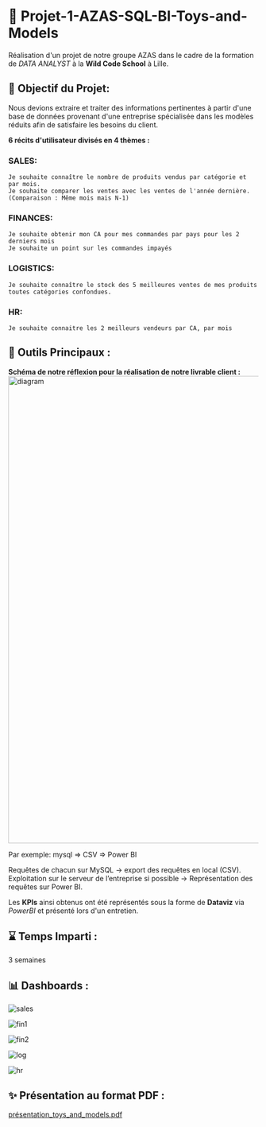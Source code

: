 # 🚗 Projet-1-AZAS-SQL-BI-Toys-and-Models
Réalisation d'un projet de notre groupe AZAS dans le cadre de la formation de _DATA ANALYST_ à la **Wild Code School** à Lille.

## 🎯 Objectif du Projet:

Nous devions extraire et traiter des informations pertinentes à partir d'une base de données provenant d'une entreprise spécialisée dans les modèles réduits afin de satisfaire les besoins du client.

**6 récits d'utilisateur divisés en 4 thèmes :**

### SALES:
    Je souhaite connaître le nombre de produits vendus par catégorie et par mois.
    Je souhaite comparer les ventes avec les ventes de l'année dernière. (Comparaison : Même mois mais N-1)
### FINANCES:
    Je souhaite obtenir mon CA pour mes commandes par pays pour les 2 derniers mois
    Je souhaite un point sur les commandes impayés
### LOGISTICS:
    Je souhaite connaître le stock des 5 meilleures ventes de mes produits toutes catégories confondues.
### HR:
    Je souhaite connaitre les 2 meilleurs vendeurs par CA, par mois

## 🧰 Outils Principaux : 

**Schéma de notre réflexion pour la réalisation de notre livrable client :**
<img width="940" alt="diagram" src="https://github.com/user-attachments/assets/952d4fd5-7f3a-4487-9ae9-966747051b3e" />

Par exemple: mysql => CSV => Power BI

Requêtes de chacun sur MySQL → export des requêtes en local (CSV).  
Exploitation sur le serveur de l’entreprise si possible → Représentation des requêtes sur Power BI.	

Les **KPIs** ainsi obtenus ont été représentés sous la forme de **Dataviz** via _PowerBI_ et présenté lors d'un entretien. 

## ⌛ Temps Imparti : 
3 semaines

## 📊 Dashboards : 

![sales](https://github.com/user-attachments/assets/5fa5ebd9-fc05-440d-b7ef-ecbb5110bce5)

![fin1](https://github.com/user-attachments/assets/7a11fa42-e6bd-4baf-a0e4-e1d4bac99da0)

![fin2](https://github.com/user-attachments/assets/665d9d88-edd0-4860-a6cc-02539d395dc2)

![log](https://github.com/user-attachments/assets/3820514f-9069-4335-948b-86d2f629d190)

![hr](https://github.com/user-attachments/assets/f82900b5-f141-4a1b-a62a-4f6bcb687676)


## ✨ Présentation au format PDF :
[présentation_toys_and_models.pdf](https://github.com/Sopanha2020/Projet-1-AZAS-SQL-BI-Toys-and-Models/blob/main/Presentation/Toys_and_Models%20Presentation.pdf)
